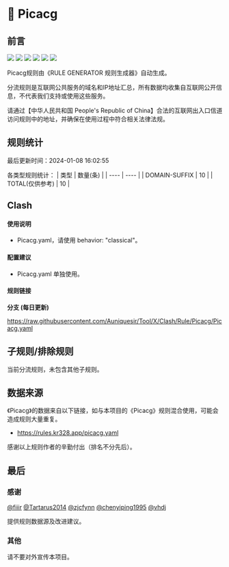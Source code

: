 # 🧸 Picacg

## 前言

![](https://shields.io/badge/-移除重复规则-ff69b4) ![](https://shields.io/badge/-DOMAIN与DOMAIN--SUFFIX合并-green) ![](https://shields.io/badge/-DOMAIN--SUFFIX间合并-critical) ![](https://shields.io/badge/-DOMAIN与DOMAIN--KEYWORD合并-9cf) ![](https://shields.io/badge/-DOMAIN--SUFFIX与DOMAIN--KEYWORD合并-blue) ![](https://shields.io/badge/-IP--CIDR(6)合并-blueviolet) 

Picacg规则由《RULE GENERATOR 规则生成器》自动生成。

分流规则是互联网公共服务的域名和IP地址汇总，所有数据均收集自互联网公开信息，不代表我们支持或使用这些服务。

请通过【中华人民共和国 People's Republic of China】合法的互联网出入口信道访问规则中的地址，并确保在使用过程中符合相关法律法规。

## 规则统计

最后更新时间：2024-01-08 16:02:55

各类型规则统计：
| 类型 | 数量(条)  | 
| ---- | ----  |
| DOMAIN-SUFFIX | 10  | 
| TOTAL(仅供参考) | 10  | 


## Clash 

#### 使用说明
- Picacg.yaml，请使用 behavior: "classical"。

#### 配置建议
- Picacg.yaml 单独使用。

#### 规则链接
**分支 (每日更新)**

https://raw.githubusercontent.com/Auniquesir/Tool/X/Clash/Rule/Picacg/Picacg.yaml











## 子规则/排除规则


当前分流规则，未包含其他子规则。

## 数据来源

《Picacg》的数据来自以下链接，如与本项目的《Picacg》规则混合使用，可能会造成规则大量重复。

- https://rules.kr328.app/picacg.yaml


感谢以上规则作者的辛勤付出（排名不分先后）。

## 最后

### 感谢

[@fiiir](https://github.com/fiiir) [@Tartarus2014](https://github.com/Tartarus2014) [@zjcfynn](https://github.com/zjcfynn) [@chenyiping1995](https://github.com/chenyiping1995) [@vhdj](https://github.com/vhdj)

提供规则数据源及改进建议。

### 其他

请不要对外宣传本项目。
